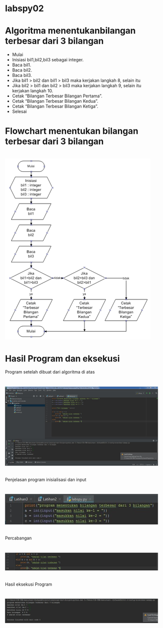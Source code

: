 # labspy02
# Algoritma menentukanbilangan terbesar dari 3 bilangan


* Mulai
* Inisiasi bil1,bil2,bil3 sebagai integer.
* Baca bil1.
* Baca bil2.
* Baca bil3.
* Jika bil1 > bil2 dan bil1 > bil3 maka kerjakan langkah 8, selain itu
* Jika bil2 > bil1 dan bil2 > bil3 maka kerjakan langkah 9, selain itu kerjakan langkah 10.
* Cetak “Bilangan Terbesar Bilangan Pertama”.
* Cetak “Bilangan Terbesar Bilangan Kedua”.
* Cetak “Bilangan Terbesar Bilangan Ketiga”.
* Selesai

# Flowchart menentukan bilangan terbesar dari 3 bilangan
# ![GitHub Logo](flowchart.jpg) <h2>

# Hasil Program dan eksekusi
Program setelah dibuat dari algoritma di atas
# ![GitHub Logo](Gambar1.JPG) <h2>


Penjelasan program
inisialisasi dan input
# ![GitHub Logo](Gambar2.jpg) <h2>


Percabangan
# ![GitHub Logo](Gambar3.jpg) <h2>


Hasil eksekusi Program
# ![GitHub Logo](Gambar4.jpg) <h2>

